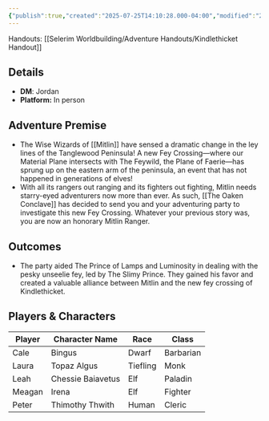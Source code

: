 ```yaml
---
{"publish":true,"created":"2025-07-25T14:10:28.000-04:00","modified":"2025-08-22T12:57:39.000-04:00","published":"2025-08-22T12:57:39.000-04:00","cssclasses":"","DM":"Jordan","Players":["Cale","Laura","Leah","Meagan","Peter"],"Platform":"In person"}
---
```


Handouts:
[[Selerim Worldbuilding/Adventure Handouts/Kindlethicket Handout]]

## Details
- **DM**: Jordan
- **Platform:** In person

## Adventure Premise
- The Wise Wizards of [[Mitlin]] have sensed a dramatic change in the ley lines of the Tanglewood Peninsula! A new Fey Crossing—where our Material Plane intersects with The Feywild, the Plane of Faerie—has sprung up on the eastern arm of the peninsula, an event that has not happened in generations of elves!
- With all its rangers out ranging and its fighters out fighting, Mitlin needs starry-eyed adventurers now more than ever. As such, [[The Oaken Conclave]] has decided to send you and your adventuring party to investigate this new Fey Crossing. Whatever your previous story was, you are now an honorary Mitlin Ranger.

## Outcomes
- The party aided The Prince of Lamps and Luminosity in dealing with the pesky unseelie fey, led by The Slimy Prince. They gained his favor and created a valuable alliance between Mitlin and the new fey crossing of Kindlethicket.

## Players & Characters
| Player | Character Name | Race | Class |
|---|---|---|---|
| Cale | Bingus | Dwarf | Barbarian |
| Laura | Topaz Algus | Tiefling | Monk |
| Leah | Chessie Baiavetus | Elf | Paladin |
| Meagan | Irena | Elf | Fighter |
| Peter | Thimothy Thwith | Human | Cleric |
